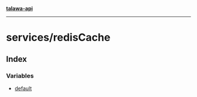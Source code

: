 [**talawa-api**](../../README.md)

***

# services/redisCache

## Index

### Variables

- [default](variables/default.md)
